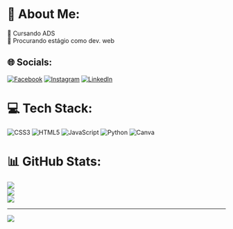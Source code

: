 # 💫 About Me:
🔭 Cursando ADS<br>👯 Procurando estágio como dev. web<br>


## 🌐 Socials:
[![Facebook](https://img.shields.io/badge/Facebook-%231877F2.svg?logo=Facebook&logoColor=white)](https://facebook.com/fernandomartinsdsa) [![Instagram](https://img.shields.io/badge/Instagram-%23E4405F.svg?logo=Instagram&logoColor=white)](https://instagram.com/fernandoamtts) [![LinkedIn](https://img.shields.io/badge/LinkedIn-%230077B5.svg?logo=linkedin&logoColor=white)](https://linkedin.com/in/fernandoaugustom) 

# 💻 Tech Stack:
![CSS3](https://img.shields.io/badge/css3-%231572B6.svg?style=flat&logo=css3&logoColor=white) ![HTML5](https://img.shields.io/badge/html5-%23E34F26.svg?style=flat&logo=html5&logoColor=white) ![JavaScript](https://img.shields.io/badge/javascript-%23323330.svg?style=flat&logo=javascript&logoColor=%23F7DF1E) ![Python](https://img.shields.io/badge/python-3670A0?style=flat&logo=python&logoColor=ffdd54) ![Canva](https://img.shields.io/badge/Canva-%2300C4CC.svg?style=flat&logo=Canva&logoColor=white)
# 📊 GitHub Stats:
![](https://github-readme-stats.vercel.app/api?username=fernandoaugustom&theme=monokai&hide_border=false&include_all_commits=false&count_private=false)<br/>
![](https://github-readme-streak-stats.herokuapp.com/?user=fernandoaugustom&theme=monokai&hide_border=false)<br/>
![](https://github-readme-stats.vercel.app/api/top-langs/?username=fernandoaugustom&theme=monokai&hide_border=false&include_all_commits=false&count_private=false&layout=compact)

---
[![](https://visitcount.itsvg.in/api?id=fernandoaugustom&icon=5&color=0)](https://visitcount.itsvg.in)

<!-- Proudly created with GPRM ( https://gprm.itsvg.in ) -->